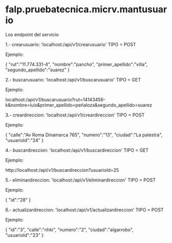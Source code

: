 # falp.pruebatecnica.micrv.mantusuario

Los endpoint del servicio

1.- crearusuario: 'localhost:<puerto asignado>/api/v1/crearusuario'                TIPO = POST

Ejemplo:

{
    "rut":"11.774.331-4",
    "nombre":"pancho",
    "primer_apellido":"villa",
    "segundo_apellido":"suarez"
}

2.- buscarusuario: 'localhost:<puerto asignado>/api/v1/buscarusuario'              TIPO = GET

Ejemplo:

localhost:<puerto asignado>/api/v1/buscarusuario?rut=14143456-k&nombre=luis&primer_apellido=peñaloza&segundo_apellido=suarez

3.- creardireccion: 'localhost:<puerto asignado>/api/v1/creardireccion'            TIPO = POST

Ejemplo:

{
    "calle":"Av Roma Dinamarca 765",
    "numero":"13",
    "ciudad":"La palestra",
    "usuarioId":"24"
}

4.- buscardireccion: 'localhost:<puerto asignado>/api/v1/buscardireccion'          TIPO = GET

Ejemplo:

http://localhost:<puerto asignado>/api/v1/buscardireccion?usuarioId=25

5.- eliminardireccion: 'localhost:<puerto asignado>/api/v1/eliminardireccion'      TIPO = POST

Ejemplo:

{
    "id":"28"
}

6.- actualizardireccion: 'localhost:<puerto asignado>/api/v1/actualizardireccion'  TIPO = POST

Ejemplo:

{
    "id":"3",
    "calle":"nhki",
    "numero":"2",
    "ciudad":"algarrobo",
    "usuarioId":"23"
}

